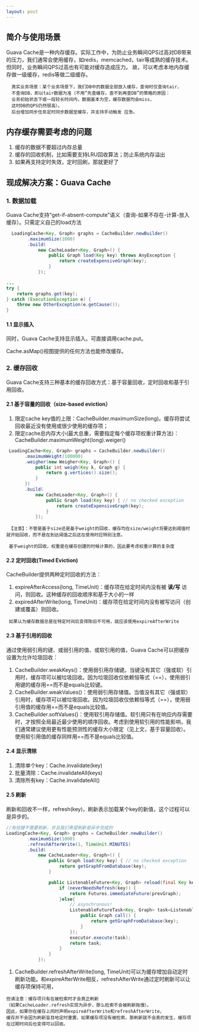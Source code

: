 ```yaml
---
layout: post
---
```


## 简介与使用场景
Guava Cache是一种内存缓存。实际工作中，为防止业务瞬间QPS过高对DB带来的压力，我们通常会使用缓存，如redis，memcached，tair等成熟的缓存技术。但同时，业务瞬间QPS过高也有可能对缓存造成压力。
故，可以考虑本地内存缓存做一级缓存，redis等做二级缓存。

```
  真实业务场景：某个业务场景下，我们DB中的数据全部放入缓存，查询时仅查询tair，
  不查询DB，即以tair数据为准（不用“先查缓存，查不到再查DB”的策略的原因：
  业务初始状态下或一段较长时间内，数据基本为空，缓存数据均会miss，
  这时DB的QPS仍然很高）。
  后台增加同步任务定时同步数据至缓存，并支持手动触发 应急。
```
## 内存缓存需要考虑的问题
1. 缓存的数据不要超过内存总量
2. 缓存的回收机制，比如需要支持LRU回收算法；防止系统内存溢出
3. 如果再支持定时失效，定时回刷，那就更好了

## 现成解决方案：Guava Cache
### 1. 数据加载
Guava Cache支持“get-if-absent-compute”语义（查询-如果不存在-计算-放入缓存）。只需定义自己的load方法

```java
  LoadingCache<Key, Graph> graphs = CacheBuilder.newBuilder()
        .maximumSize(1000)
        .build(
            new CacheLoader<Key, Graph>() {
                public Graph load(Key key) throws AnyException {
                    return createExpensiveGraph(key);
                }
            });

...
try {
    return graphs.get(key);
} catch (ExecutionException e) {
    throw new OtherException(e.getCause());
}
```
#### 1.1 显示插入
同时，Guava Cache支持显示插入。可直接调用cache.put。

Cache.asMap()视图提供的任何方法也能修改缓存。

### 2. 缓存回收
Guava Cache支持三种基本的缓存回收方式：基于容量回收，定时回收和基于引用回收。

#### 2.1 基于容量的回收（size-based eviction）
1. 限定cache key值的上限：CacheBuilder.maximumSize(long)。缓存将尝试回收最近没有使用或很少使用的缓存项；
2. 限定cache总内存大小(最大总重，需要指定每个缓存项权重计算方法)：CacheBuilder.maximumWeight(long).weiger()
 
 ```java
  LoadingCache<Key, Graph> graphs = CacheBuilder.newBuilder()
        .maximumWeight(100000)
        .weigher(new Weigher<Key, Graph>() {
            public int weigh(Key k, Graph g) {
                return g.vertices().size();
            }
        })
        .build(
            new CacheLoader<Key, Graph>() {
                public Graph load(Key key) { // no checked exception
                    return createExpensiveGraph(key);
                }
            });
 ```
 
 ```
  【注意】：不管是基于size还是基于weight的回收，缓存均在size/weight将要达到阈值时就开始回收，而不是在到达阈值之后这在使用时应特别注意。
  
  基于weight的回收，权重是在缓存创建的时候计算的，因此要考虑权重计算的复杂度
 ```
 
#### 2.2 定时回收(Timed Eviction)
CacheBuilder提供两种定时回收的方法：
1. expireAfterAccess(long, TimeUnit)：缓存项在给定时间内没有被 **读/写** 访问，则回收。这种缓存的回收顺序和基于大小的一样
2. expiredAfterWrite(long, TimeUnit)：缓存项在给定时间内没有被写访问（创建或覆盖）则回收。
 ```
  如果认为缓存数据总是在特定时间后变得陈旧不可用，就应该使用expireAfterWrite
 ```

#### 2.3 基于引用的回收
通过使用弱引用的键、或弱引用的值、或软引用的值，Guava Cache可以把缓存设置为允许垃圾回收：

1. CacheBuilder.weakKeys()：使用弱引用存储键。当键没有其它（强或软）引用时，缓存项可以被垃圾回收。因为垃圾回收仅依赖恒等式（==），使用弱引用键的缓存用==而不是equals比较键。
2. CacheBuilder.weakValues()：使用弱引用存储值。当值没有其它（强或软）引用时，缓存项可以被垃圾回收。因为垃圾回收仅依赖恒等式（==），使用弱引用值的缓存用==而不是equals比较值。
3. CacheBuilder.softValues()：使用软引用存储值。软引用只有在响应内存需要时，才按照全局最近最少使用的顺序回收。考虑到使用软引用的性能影响，我们通常建议使用更有性能预测性的缓存大小限定（见上文，基于容量回收）。使用软引用值的缓存同样用==而不是equals比较值。

#### 2.4 显示清除

1. 清除单个key：Cache.invalidate(key)
2. 批量清除：Cache.invalidateAll(keys)
3. 清除所有key：Cache.invalidateAll()

#### 2.5 刷新
刷新和回收不一样，refresh(key)，刷新表示加载某个key的新值，这个过程可以是异步的。

```java
//有些键不需要刷新，并且我们希望刷新是异步完成的
LoadingCache<Key, Graph> graphs = CacheBuilder.newBuilder()
        .maximumSize(1000)
        .refreshAfterWrite(1, TimeUnit.MINUTES)
        .build(
            new CacheLoader<Key, Graph>() {
                public Graph load(Key key) { // no checked exception
                    return getGraphFromDatabase(key);
                }

                public ListenableFuture<Key, Graph> reload(final Key key, Graph prevGraph) {
                    if (neverNeedsRefresh(key)) {
                        return Futures.immediateFuture(prevGraph);
                    }else{
                        // asynchronous!
                        ListenableFutureTask<Key, Graph> task=ListenableFutureTask.create(new Callable<Key, Graph>() {
                            public Graph call() {
                                return getGraphFromDatabase(key);
                            }
                        });
                        executor.execute(task);
                        return task;
                    }
                }
            });
```

1. CacheBuilder.refreshAfterWrite(long, TimeUnit)可以为缓存增加自动定时刷新功能。和expireAfterWrite相反，refreshAfterWrite通过定时刷新可以让缓存项保持可用，

```
但请注意：缓存项只有在被检索时才会真正刷新
（如果CacheLoader.refresh实现为异步，那么检索不会被刷新拖慢）。
因此，如果你在缓存上同时声明expireAfterWrite和refreshAfterWrite，
缓存并不会因为刷新盲目地定时重置，如果缓存项没有被检索，那刷新就不会真的发生，缓存项在过期时间后也变得可以回收。
```
